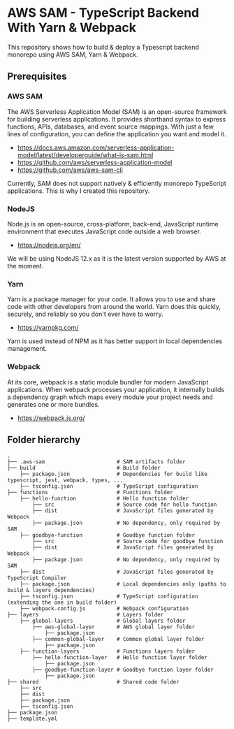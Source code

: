 # AWS SAM - TypeScript Backend With Yarn & Webpack

This repository shows how to build & deploy a Typescript backend monorepo using AWS SAM, Yarn & Webpack.

## Prerequisites

### AWS SAM

The AWS Serverless Application Model (SAM) is an open-source framework for building serverless applications. It provides shorthand syntax to express functions, APIs, databases, and event source mappings. With just a few lines of configuration, you can define the application you want and model it.

- https://docs.aws.amazon.com/serverless-application-model/latest/developerguide/what-is-sam.html
- https://github.com/aws/serverless-application-model
- https://github.com/aws/aws-sam-cli

Currently, SAM does not support natively & efficiently monorepo TypeScript applications. This is why I created this repository.

### NodeJS

Node.js is an open-source, cross-platform, back-end, JavaScript runtime environment that executes JavaScript code outside a web browser.

- https://nodejs.org/en/

We will be using NodeJS 12.x as it is the latest version supported by AWS at the moment.

### Yarn

Yarn is a package manager for your code. It allows you to use and share code with other developers from around the world. Yarn does this quickly, securely, and reliably so you don't ever have to worry.

- https://yarnpkg.com/

Yarn is used instead of NPM as it has better support in local dependencies management.

### Webpack

At its core, webpack is a static module bundler for modern JavaScript applications. When webpack processes your application, it internally builds a dependency graph which maps every module your project needs and generates one or more bundles.

- https://webpack.js.org/

## Folder hierarchy

```
.
├── .aws-sam                       # SAM artifacts folder
├── build                          # Build folder
    ├── package.json               # Dependencies for build like typescript, jest, webpack, types, ...
    ├── tsconfig.json              # TypeScript configuration
├── functions                      # Functions folder
    ├── hello-function             # Hello function folder
        ├── src                    # Source code for hello function
        ├── dist                   # JavaScript files generated by Webpack
        ├── package.json           # No dependency, only required by SAM
    ├── goodbye-function           # Goodbye function folder
        ├── src                    # Source code for goodbye function
        ├── dist                   # JavaScript files generated by Webpack
        ├── package.json           # No dependency, only required by SAM
    ├── dist                       # JavaScript files generated by TypeScript Compiler
    ├── package.json               # Local dependencies only (paths to build & layers dependencies)
    ├── tsconfig.json              # TypeScript configuration (extending the one in build folder)
    ├── webpack.config.js          # Webpack configuration
├── layers                         # Layers folder
    ├── global-layers              # Global layers folder
        ├── aws-global-layer       # AWS global layer folder
            ├── package.json
        ├── common-global-layer    # Common global layer folder
            ├── package.json
    ├── function-layers            # Functions layers folder
        ├── hello-function-layer   # Hello function layer folder
            ├── package.json
        ├── goodbye-function-layer # Goodbye function layer folder
            ├── package.json
├── shared                         # Shared code folder
    ├── src
    ├── dist
    ├── package.json
    ├── tsconfig.json
├── package.json
├── template.yml
```
